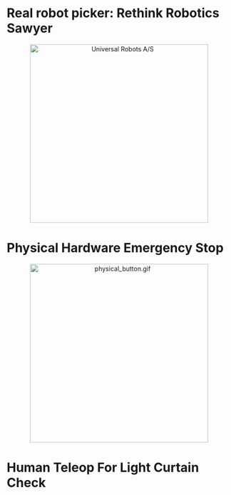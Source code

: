 # Real robot picker: Rethink Robotics Sawyer
<p align="center">
  <img height="400" alt="Universal Robots A/S" src="/wiki/media/demo.gif">
</p>





# Physical Hardware Emergency Stop
<p align="center">
  <img height="400" alt="physical_button.gif" src="/wiki/media/physical_button.gif">
</p>


# Human Teleop For Light Curtain Check
